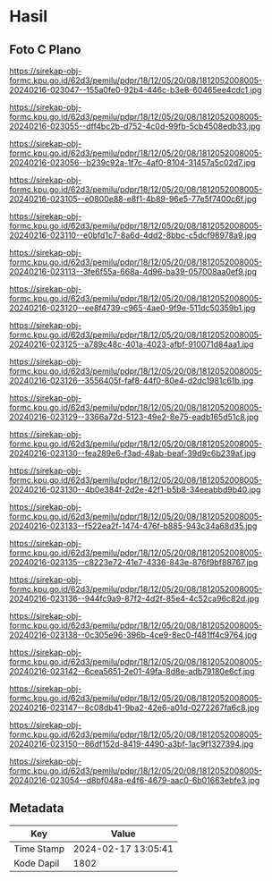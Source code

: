 # Hasil

## Foto C Plano

https://sirekap-obj-formc.kpu.go.id/62d3/pemilu/pdpr/18/12/05/20/08/1812052008005-20240216-023047--155a0fe0-92b4-446c-b3e8-60465ee4cdc1.jpg

https://sirekap-obj-formc.kpu.go.id/62d3/pemilu/pdpr/18/12/05/20/08/1812052008005-20240216-023055--dff4bc2b-d752-4c0d-99fb-5cb4508edb33.jpg

https://sirekap-obj-formc.kpu.go.id/62d3/pemilu/pdpr/18/12/05/20/08/1812052008005-20240216-023056--b239c92a-1f7c-4af0-8104-31457a5c02d7.jpg

https://sirekap-obj-formc.kpu.go.id/62d3/pemilu/pdpr/18/12/05/20/08/1812052008005-20240216-023105--e0800e88-e8f1-4b89-96e5-77e5f7400c6f.jpg

https://sirekap-obj-formc.kpu.go.id/62d3/pemilu/pdpr/18/12/05/20/08/1812052008005-20240216-023110--e0bfd1c7-8a6d-4dd2-8bbc-c5dcf98978a9.jpg

https://sirekap-obj-formc.kpu.go.id/62d3/pemilu/pdpr/18/12/05/20/08/1812052008005-20240216-023113--3fe6f55a-668a-4d96-ba39-057008aa0ef9.jpg

https://sirekap-obj-formc.kpu.go.id/62d3/pemilu/pdpr/18/12/05/20/08/1812052008005-20240216-023120--ee8f4739-c965-4ae0-9f9e-511dc50359b1.jpg

https://sirekap-obj-formc.kpu.go.id/62d3/pemilu/pdpr/18/12/05/20/08/1812052008005-20240216-023125--a789c48c-401a-4023-afbf-910071d84aa1.jpg

https://sirekap-obj-formc.kpu.go.id/62d3/pemilu/pdpr/18/12/05/20/08/1812052008005-20240216-023126--3556405f-faf8-44f0-80e4-d2dc1981c61b.jpg

https://sirekap-obj-formc.kpu.go.id/62d3/pemilu/pdpr/18/12/05/20/08/1812052008005-20240216-023129--3366a72d-5123-49e2-8e75-eadb165d51c8.jpg

https://sirekap-obj-formc.kpu.go.id/62d3/pemilu/pdpr/18/12/05/20/08/1812052008005-20240216-023130--fea289e6-f3ad-48ab-beaf-39d9c6b239af.jpg

https://sirekap-obj-formc.kpu.go.id/62d3/pemilu/pdpr/18/12/05/20/08/1812052008005-20240216-023130--4b0e384f-2d2e-42f1-b5b8-34eeabbd9b40.jpg

https://sirekap-obj-formc.kpu.go.id/62d3/pemilu/pdpr/18/12/05/20/08/1812052008005-20240216-023133--f522ea2f-1474-476f-b885-943c34a68d35.jpg

https://sirekap-obj-formc.kpu.go.id/62d3/pemilu/pdpr/18/12/05/20/08/1812052008005-20240216-023135--c8223e72-41e7-4336-843e-876f9bf88767.jpg

https://sirekap-obj-formc.kpu.go.id/62d3/pemilu/pdpr/18/12/05/20/08/1812052008005-20240216-023136--944fc9a9-87f2-4d2f-85e4-4c52ca96c82d.jpg

https://sirekap-obj-formc.kpu.go.id/62d3/pemilu/pdpr/18/12/05/20/08/1812052008005-20240216-023138--0c305e96-396b-4ce9-8ec0-f481ff4c9764.jpg

https://sirekap-obj-formc.kpu.go.id/62d3/pemilu/pdpr/18/12/05/20/08/1812052008005-20240216-023142--6cea5651-2e01-49fa-8d8e-adb79180e6cf.jpg

https://sirekap-obj-formc.kpu.go.id/62d3/pemilu/pdpr/18/12/05/20/08/1812052008005-20240216-023147--8c08db41-9ba2-42e6-a01d-0272267fa6c8.jpg

https://sirekap-obj-formc.kpu.go.id/62d3/pemilu/pdpr/18/12/05/20/08/1812052008005-20240216-023150--86df152d-8419-4490-a3bf-1ac9f1327394.jpg

https://sirekap-obj-formc.kpu.go.id/62d3/pemilu/pdpr/18/12/05/20/08/1812052008005-20240216-023054--d8bf048a-e4f6-4679-aac0-6b01663ebfe3.jpg


## Metadata

| Key        | Value               |
| ---------- | ------------------- |
| Time Stamp | 2024-02-17 13:05:41 |
| Kode Dapil | 1802                |



